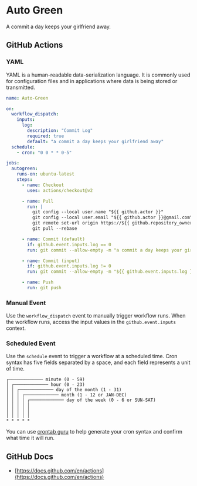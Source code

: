 # Auto Green
A commit a day keeps your girlfriend away.

## GitHub Actions
### YAML
YAML is a human-readable data-serialization language. It is commonly used for configuration files and in applications where data is being stored or transmitted.
``` yaml
name: Auto-Green

on:
  workflow_dispatch:
    inputs:
      log:
        description: "Commit Log"
        required: true
        default: "a commit a day keeps your girlfriend away"
  schedule:
    - cron: "0 0 * * 0-5"

jobs:
  autogreen:
    runs-on: ubuntu-latest
    steps:
      - name: Checkout
        uses: actions/checkout@v2

      - name: Pull
        run: |
          git config --local user.name "${{ github.actor }}"
          git config --local user.email "${{ github.actor }}@gmail.com"
          git remote set-url origin https://${{ github.repository_owner }}:${{ secrets.GITHUB_TOKEN }}@github.com/${{ github.repository }}
          git pull --rebase

      - name: Commit (default)
        if: github.event.inputs.log == 0
        run: git commit --allow-empty -m "a commit a day keeps your girlfriend away"

      - name: Commit (input)
        if: github.event.inputs.log != 0
        run: git commit --allow-empty -m "${{ github.event.inputs.log }}"

      - name: Push
        run: git push
```
### Manual Event
Use the `workflow_dispatch` event to manually trigger workflow runs. When the workflow runs, access the input values in the `github.event.inputs` context.
### Scheduled Event
Use the `schedule` event to trigger a workflow at a scheduled time. Cron syntax has five fields separated by a space, and each field represents a unit of time.
```
┌───────────── minute (0 - 59)
│ ┌───────────── hour (0 - 23)
│ │ ┌───────────── day of the month (1 - 31)
│ │ │ ┌───────────── month (1 - 12 or JAN-DEC)
│ │ │ │ ┌───────────── day of the week (0 - 6 or SUN-SAT)
│ │ │ │ │                                   
│ │ │ │ │
│ │ │ │ │
* * * * *
```
You can use [crontab guru](https://crontab.guru/) to help generate your cron syntax and confirm what time it will run.

## GitHub Docs
- [https://docs.github.com/en/actions](https://docs.github.com/en/actions)